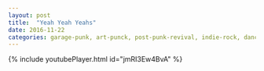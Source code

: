 ```yaml
---
layout: post
title:  "Yeah Yeah Yeahs"
date: 2016-11-22
categories: garage-punk, art-punck, post-punk-revival, indie-rock, dance-punk
---
```

{% include youtubePlayer.html id="jmRI3Ew4BvA" %}
